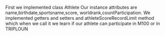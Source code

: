 First we implemented  class Athlete Our instance attributes are name,birthdate,sportsname,score, worldrank,countParticipation.
We implemented getters and setters and athleteScoreRecordLimit method  which when we call it we learn if our athlete can participate in M100 or in TRIPLOUN

